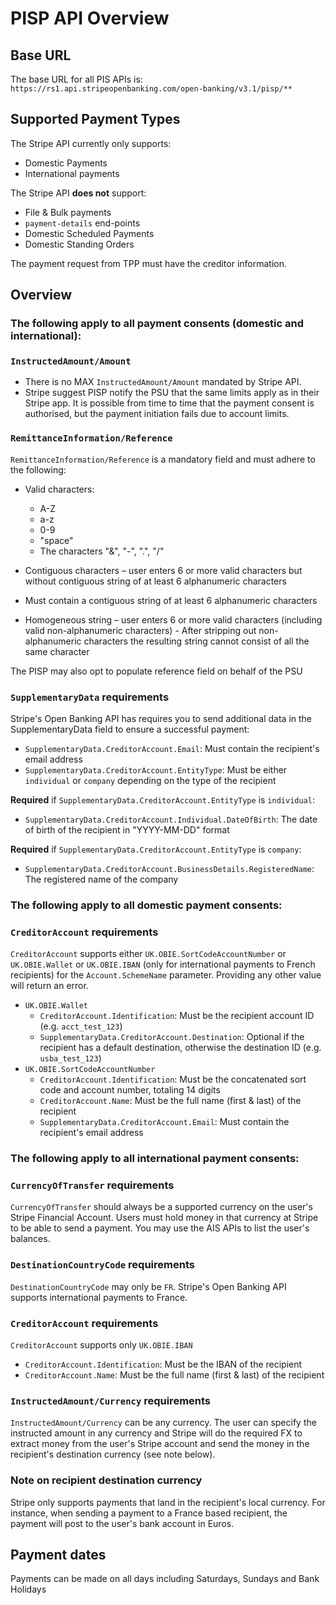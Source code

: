 # PISP API Overview

## Base URL
The base URL for all PIS APIs is: `https://rs1.api.stripeopenbanking.com/open-banking/v3.1/pisp/**`

## Supported Payment Types
The Stripe API currently only supports:
- Domestic Payments
- International payments 

The Stripe API __does not__ support:
- File & Bulk payments
- `payment-details` end-points
- Domestic Scheduled Payments
- Domestic Standing Orders

The payment request from TPP must have the creditor information.
## Overview

### The following apply to **all payment consents (domestic and international):**

### `InstructedAmount/Amount`
- There is no MAX `InstructedAmount/Amount` mandated by Stripe API.
-  Stripe suggest PISP notify the PSU that the same limits apply as in their Stripe app. It is possible from time to time that the payment consent is authorised, but the payment initiation fails due to account limits.

### `RemittanceInformation/Reference`
`RemittanceInformation/Reference` is a mandatory field and must adhere to the following:
- Valid characters:
  - A-Z
  - a-z
  - 0-9
  - "space"
  - The characters "&", "-", ".", "/"

- Contiguous characters – user enters 6 or more valid characters but without contiguous string of at least 6 alphanumeric characters
- Must contain a contiguous string of at least 6 alphanumeric characters
- Homogeneous string – user enters 6 or more valid characters (including valid non-alphanumeric characters) - After stripping out non-alphanumeric characters the resulting string cannot consist of all the same character

The PISP may also opt to populate reference field on behalf of the PSU

### `SupplementaryData` requirements
Stripe's Open Banking API has requires you to send additional data in the SupplementaryData field to ensure a successful payment:
- `SupplementaryData.CreditorAccount.Email`: Must contain the recipient's email address
- `SupplementaryData.CreditorAccount.EntityType`: Must be either `individual` or `company` depending on the type of the recipient

**Required** if `SupplementaryData.CreditorAccount.EntityType` is `individual`:
-  `SupplementaryData.CreditorAccount.Individual.DateOfBirth`: The date of birth of the recipient in "YYYY-MM-DD" format

**Required** if `SupplementaryData.CreditorAccount.EntityType` is `company`:
-  `SupplementaryData.CreditorAccount.BusinessDetails.RegisteredName`: The registered name of the company

### The following apply to **all domestic payment consents:**

### `CreditorAccount` requirements

`CreditorAccount` supports either `UK.OBIE.SortCodeAccountNumber` or `UK.OBIE.Wallet` or `UK.OBIE.IBAN` (only for international payments to French recipients) for the `Account.SchemeName` parameter. Providing any other value will return an error.
- `UK.OBIE.Wallet`
  - `CreditorAccount.Identification`: Must be the recipient account ID (e.g. `acct_test_123`)
  - `SupplementaryData.CreditorAccount.Destination`: Optional if the recipient has a default destination, otherwise the destination ID (e.g. `usba_test_123`)
-  `UK.OBIE.SortCodeAccountNumber`
    - `CreditorAccount.Identification`: Must be the concatenated sort code and account number, totaling 14 digits
    - `CreditorAccount.Name`: Must be the full name (first & last) of the recipient
    - `SupplementaryData.CreditorAccount.Email`: Must contain the recipient's email address

### The following apply to **all international payment consents:**

### `CurrencyOfTransfer` requirements
`CurrencyOfTransfer` should always be a supported currency on the user's Stripe Financial Account. Users must hold money in that currency at Stripe to be able to send a payment. You may use the AIS APIs to list the user's balances.

### `DestinationCountryCode` requirements
`DestinationCountryCode` may only be `FR`. Stripe's Open Banking API supports international payments to France.

### `CreditorAccount` requirements

`CreditorAccount` supports only `UK.OBIE.IBAN` 
  - `CreditorAccount.Identification`: Must be the IBAN of the recipient
  - `CreditorAccount.Name`: Must be the full name (first & last) of the recipient
 
### `InstructedAmount/Currency` requirements
 
 `InstructedAmount/Currency` can be any currency. The user can specify the instructed amount in any currency and Stripe will do the required FX to extract money from the user's Stripe account and send the money in the recipient's destination currency (see note below).

### Note on recipient destination currency
Stripe only supports payments that land in the recipient's local currency. For instance, when sending a payment to a France based recipient, the payment will post to the user's bank account in Euros.



## Payment dates
Payments can be made on all days including Saturdays, Sundays and Bank Holidays


